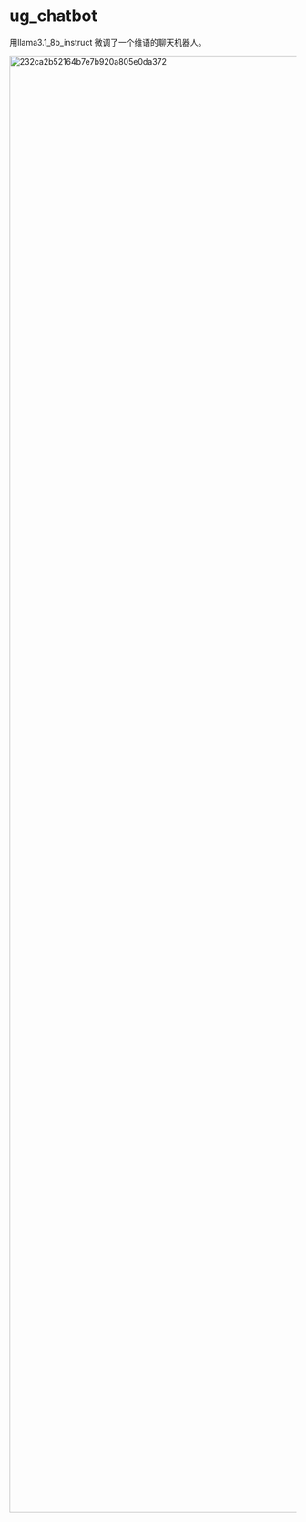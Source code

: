 # ug_chatbot
用llama3.1_8b_instruct 微调了一个维语的聊天机器人。
 
<img width="1179" height="2556" alt="232ca2b52164b7e7b920a805e0da372" src="https://github.com/user-attachments/assets/9c4d158c-3289-4fa1-a911-1e723358d083" />
